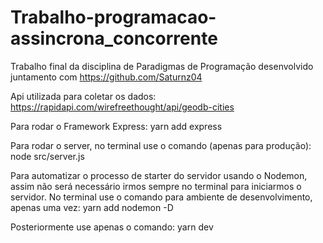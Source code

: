 # Trabalho-programacao-assincrona_concorrente
Trabalho final da disciplina de Paradigmas de Programação desenvolvido juntamento com https://github.com/Saturnz04

Api utilizada para coletar os dados: https://rapidapi.com/wirefreethought/api/geodb-cities

Para rodar o Framework Express: yarn add express

Para rodar o server, no terminal use o comando (apenas para produção): node src/server.js

Para automatizar o processo de starter do servidor usando o Nodemon, assim não será necessário irmos sempre no terminal
para iniciarmos o servidor. No terminal use o comando para ambiente de desenvolvimento, apenas uma vez: yarn add nodemon -D

Posteriormente use apenas o comando: yarn dev